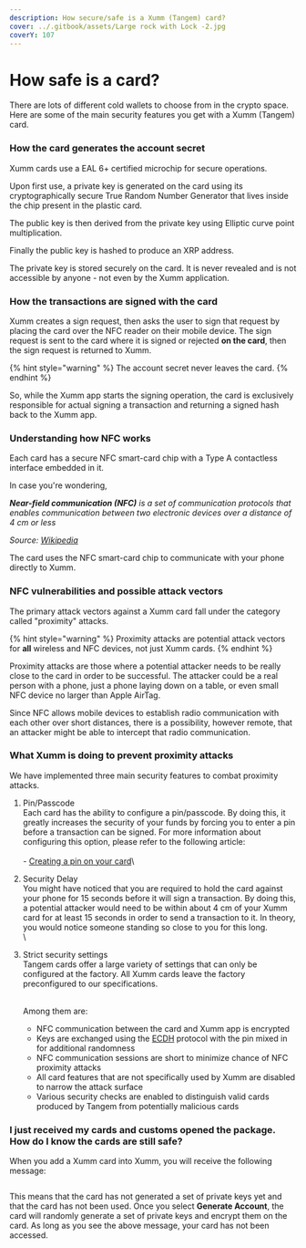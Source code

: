 ```yaml
---
description: How secure/safe is a Xumm (Tangem) card?
cover: ../.gitbook/assets/Large rock with Lock -2.jpg
coverY: 107
---
```


# How safe is a card?

There are lots of different cold wallets to choose from in the crypto space. Here are some of the main security features you get with a Xumm (Tangem) card.

### **How the card generates the account secret**

Xumm cards use a EAL 6+ certified microchip for secure operations.&#x20;

Upon first use, a private key is generated on the card using its cryptographically secure True Random Number Generator that lives inside the chip present in the plastic card.

The public key is then derived from the private key using Elliptic curve point multiplication.

Finally the public key is hashed to produce an XRP address.

The private key is stored securely on the card. It is never revealed and is not accessible by anyone - not even by the Xumm application.

### **How the transactions are signed with the card**

Xumm creates a sign request, then asks the user to sign that request by placing the card over the NFC reader on their mobile device. The sign request is sent to the card where it is signed or rejected **on the card**, then the sign request is returned to Xumm.&#x20;

{% hint style="warning" %}
The account secret never leaves the card.
{% endhint %}

So, while the Xumm app starts the signing operation, the card is exclusively responsible for actual signing a transaction and returning a signed hash back to the Xumm app.&#x20;

### **Understanding how NFC works**

Each card has a secure NFC smart-card chip with a Type A contactless interface embedded in it. &#x20;

In case you're wondering,

_**Near-field communication (NFC)** is a set of communication protocols that enables communication between two electronic devices over a distance of 4 cm or less_

_Source:_ [_Wikipedia_](https://en.wikipedia.org/wiki/Near-field\_communication)

The card uses the NFC smart-card chip to communicate with your phone directly to Xumm.

&#x20;

### **NFC vulnerabilities and possible attack vectors**

The primary attack vectors against a Xumm card fall under the category called "proximity" attacks.&#x20;

{% hint style="warning" %}
Proximity attacks are potential attack vectors for **all** wireless and NFC devices, not just Xumm cards.
{% endhint %}

Proximity attacks are those where a potential attacker needs to be really close to the card in order to be successful. The attacker could be a real person with a phone, just a phone laying down on a table, or even small NFC device no larger than Apple AirTag.

Since NFC allows mobile devices to establish radio communication with each other over short distances, there is a possibility, however remote, that an attacker might be able to intercept that radio communication.&#x20;

### **What Xumm is doing to prevent proximity attacks**

We have implemented three main security features to combat proximity attacks.

1. Pin/Passcode\
   Each card has the ability to configure a pin/passcode. By doing this, it greatly increases the security of your funds by forcing you to enter a pin before a transaction can be signed. For more information about configuring this option, please refer to the following article: \
   \
   \- [Creating a pin on your card](creating-a-pin-on-your-xumm-tangem-card.md)\

2. Security Delay\
   You might have noticed that you are required to hold the card against your phone for 15 seconds before it will sign a transaction. By doing this, a potential attacker would need to be within about 4 cm of your Xumm card for at least 15 seconds in order to send a transaction to it. In theory, you would notice someone standing so close to you for this long. \
   \

3.  Strict security settings\
    Tangem cards offer a large variety of settings that can only be configured at the factory. All Xumm cards leave the factory preconfigured to our specifications.&#x20;

    \
    Among them are:&#x20;

    * NFC communication between the card and Xumm app is encrypted
    * Keys are exchanged using the [ECDH](https://en.wikipedia.org/wiki/Elliptic-curve\_Diffie%E2%80%93Hellman) protocol with the pin mixed in for additional randomness
    * NFC communication sessions are short to minimize chance of NFC proximity attacks
    * All card features that are not specifically used by Xumm are disabled to narrow the attack surface
    * Various security checks are enabled to distinguish valid cards produced by Tangem from potentially malicious cards&#x20;

### I just received my cards and customs opened the package. How do I know the cards are still safe?

When you add a Xumm card into Xumm, you will receive the following message:

<figure><img src="../.gitbook/assets/Notice - Your Tangem card does not.png" alt=""><figcaption></figcaption></figure>

This means that the card has not generated a set of private keys yet and that the card has not been used. Once you select **Generate Account**, the card will randomly generate a set of private keys and encrypt them on the card. As long as you see the above message, your card has not been accessed.
